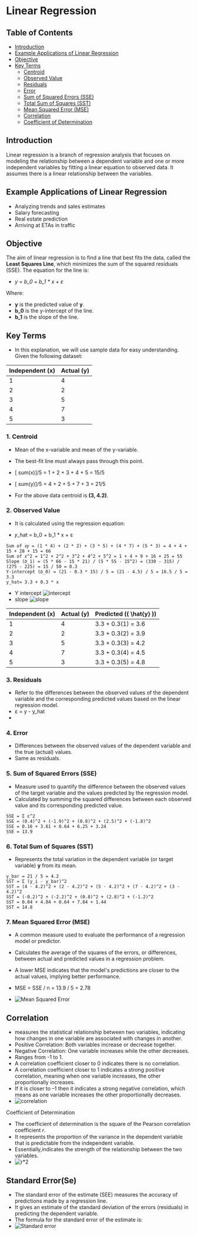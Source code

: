 # Linear Regression

## Table of Contents
- [Introduction](#introduction)
- [Example Applications of Linear Regression](#example-applications-of-linear-regression)
- [Objective](#objective)
- [Key Terms](#key-terms)
  - [Centroid](#1-centroid)
  - [Observed Value](#2-observed-value)
  - [Residuals](#3-residuals)
  - [Error](#4-error)
  - [Sum of Squared Errors (SSE)](#5-sum-of-squared-errors-sse)
  - [Total Sum of Squares (SST)](#6-total-sum-of-squares-sst)
  - [Mean Squared Error (MSE)](#7-mean-squared-error-mse)
  - [Correlation](#Correlation)
  - [Coefficient of Determination](#Coefficient-of-Determination)
  

## Introduction
Linear regression is a branch of regression analysis that focuses on modeling the relationship between a dependent variable and one or more independent variables by fitting a linear equation to observed data. It assumes there is a linear relationship between the variables.

## Example Applications of Linear Regression
- Analyzing trends and sales estimates
- Salary forecasting
- Real estate prediction
- Arriving at ETAs in traffic

## Objective
The aim of linear regression is to find a line that best fits the data, called the **Least Squares Line**, which minimizes the sum of the squared residuals (SSE). The equation for the line is:

- *y = b_0 + b_1 * x + ε*

Where:
- **y** is the predicted value of **y**.
- **b_0** is the y-intercept of the line.
- **b_1** is the slope of the line.

## Key Terms
- In this explanation, we will use sample data for easy understanding. Given the following dataset:

| Independent (x) | Actual (y) |
|-----------------|------------|
| 1               | 4          |
| 2               | 2          |
| 3               | 5          |
| 4               | 7          |
| 5               | 3          |

### 1. Centroid
- Mean of the x-variable and mean of the y-variable.
- The best-fit line must always pass through this point.

- [ sum(x)]/5 = 1 + 2 + 3 + 4 + 5 = 15/5
- [ sum(y)]/5 = 4 + 2 + 5 + 7 + 3 = 21/5


- For the above data centroid is **(3, 4.2)**.

### 2. Observed Value
- It is calculated using the regression equation:

- 𝑦_hat = b_0 + b_1 * x + ε
```
Sum of 𝑥𝑦 = (1 * 4) + (2 * 2) + (3 * 5) + (4 * 7) + (5 * 3) = 4 + 4 + 15 + 28 + 15 = 66
Sum of 𝑥^2 = 1^2 + 2^2 + 3^2 + 4^2 + 5^2 = 1 + 4 + 9 + 16 + 25 = 55
Slope (𝑏_1) = (5 * 66 - 15 * 21) / (5 * 55 - 15^2) = (330 - 315) / (275 - 225) = 15 / 50 = 0.3
Y-intercept (𝑏_0) = (21 - 0.3 * 15) / 5 = (21 - 4.5) / 5 = 16.5 / 5 = 3.3
y_hat= 3.3 + 0.3 * x
```
- Y intercept
![intercept](image-1.png)
- slope
![slope](image.png)
 
| Independent (x) | Actual (y) | Predicted (\( \hat{y} \)) |
|-----------------|------------|--------------------------|
| 1               | 4          | 3.3 + 0.3(1) = 3.6        |
| 2               | 2          | 3.3 + 0.3(2) = 3.9        |
| 3               | 5          | 3.3 + 0.3(3) = 4.2        |
| 4               | 7          | 3.3 + 0.3(4) = 4.5        |
| 5               | 3          | 3.3 + 0.3(5) = 4.8        |



### 3. Residuals
- Refer to the differences between the observed values of the dependent variable and the corresponding predicted values based on the linear regression model.
- ε = y - y_hat
- 

### 4. Error
- Differences between the observed values of the dependent variable and the true (actual) values.
- Same as residuals.

### 5. Sum of Squared Errors (SSE)
- Measure used to quantify the difference between the observed values of the target variable and the values predicted by the regression model.
- Calculated by summing the squared differences between each observed value and its corresponding predicted value.

```
SSE = Σ ε^2
SSE = (0.4)^2 + (-1.9)^2 + (0.8)^2 + (2.5)^2 + (-1.8)^2
SSE = 0.16 + 3.61 + 0.64 + 6.25 + 3.24
SSE = 13.9
```

### 6. Total Sum of Squares (SST)
- Represents the total variation in the dependent variable (or target variable) **y** from its mean.

```
y_bar = 21 / 5 = 4.2
SST = Σ (y_i - y_bar)^2
SST = (4 - 4.2)^2 + (2 - 4.2)^2 + (5 - 4.2)^2 + (7 - 4.2)^2 + (3 - 4.2)^2
SST = (-0.2)^2 + (-2.2)^2 + (0.8)^2 + (2.8)^2 + (-1.2)^2
SST = 0.04 + 4.84 + 0.64 + 7.84 + 1.44
SST = 14.8
```

### 7. Mean Squared Error (MSE)
- A common measure used to evaluate the performance of a regression model or predictor.
- Calculates the average of the squares of the errors, or differences, between actual and predicted values in a regression problem.
- A lower MSE indicates that the model's predictions are closer to the actual values, implying better performance.

- MSE = SSE / n = 13.9 / 5 = 2.78

- ![Mean Squared Error](MSE.png)

## Correlation
- measures the statistical relationship between two variables, indicating how changes in one variable are associated with changes in another. 
- Positive Correlation: Both variables increase or decrease together.
- Negative Correlation: One variable increases while the other decreases.
- Ranges from -1 to 1. 
- A correlation coefficient closer to 0 indicates there is no correlation.
- A correlation coefficient closer to 1 indicates a strong positive correlation,
meaning when one variable increases, the other proportionally increases. 
- If it is closer to –1 then it indicates a strong negative correlation, which means
as one variable increases the other proportionally decreases.
- ![correlation](correlation.png)

Coefficient of Determination
- The coefficient of determination is the square of the Pearson correlation coefficient 𝑟.
- It represents the proportion of the variance in the dependent variable that is predictable from the independent variable.
- Essentially,indicates the strength of the relationship between the two variables.
- ![r*2](r_squared.png)


## Standard Error(Se)
- The standard error of the estimate (SEE) measures the accuracy of predictions made by a regression line.
- It gives an estimate of the standard deviation of the errors (residuals) in predicting the dependent variable.
- The formula for the standard error of the estimate is:
- ![Standard error](Se.png)